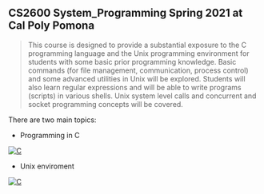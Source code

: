 ## CS2600 System_Programming Spring 2021 at Cal Poly Pomona

> This course is designed to provide a substantial exposure to the C programming language and the Unix programming environment for students with some basic prior programming knowledge. Basic commands (for file management, communication, process control) and some advanced utilities in Unix will be explored. Students will also learn regular expressions and will be able to write programs (scripts) in various shells. Unix system level calls and concurrent and socket programming concepts will be covered.

There are two main topics:
* Programming in C

<a href="https://ibb.co/ygwtXrZ"><img src="http://programmerspoint.in/images/c-programming-course.png" alt="C" border="0" /></a>

* Unix enviroment

<a href="https://ibb.co/ygwtXrZ"><img src="https://www.google.com/url?sa=i&url=https%3A%2F%2Fhelpdeskgeek.com%2Flinux-tips%2Fhdg-explains-what-is-unix%2F&psig=AOvVaw2K_m1wSaWcsP6ltA-cDlNE&ust=1613801653972000&source=images&cd=vfe&ved=0CAIQjRxqFwoTCLjYovSl9e4CFQAAAAAdAAAAABAO" alt="C" border="0" /></a>
